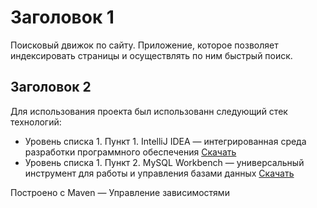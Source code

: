 Заголовок 1
===========
Поисковый движок по сайту.
Приложение, которое позволяет индексировать страницы и осуществлять по ним быстрый поиск.

Заголовок 2
-----------
Для использования проекта был использованн следующий стек технологий:

- Уровень списка 1. Пункт 1.
IntelliJ IDEA — интегрированная среда разработки программного обеспечения [Скачать](https://www.jetbrains.com/idea/download/?section=windows)
- Уровень списка 1. Пункт 2.
MySQL Workbench — универсальный инструмент для работы и управления базами данных [Скачать](https://dev.mysql.com/downloads/workbench/)



Построено с Maven — Управление зависимостями
